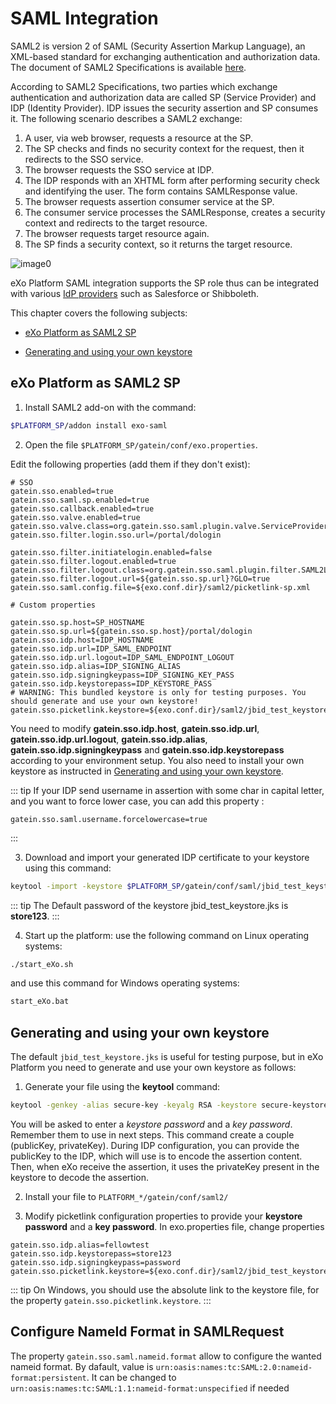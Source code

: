 # SAML Integration

SAML2 is version 2 of SAML (Security Assertion Markup Language), an XML-based standard for exchanging authentication and authorization data. The document of SAML2 Specifications is available [here](http://saml.xml.org/saml-specifications).

According to SAML2 Specifications, two parties which exchange
authentication and authorization data are called SP (Service Provider)
and IDP (Identity Provider). IDP issues the security assertion and SP
consumes it. The following scenario describes a SAML2 exchange:

1. A user, via web browser, requests a resource at the SP.
2. The SP checks and finds no security context for the request, then it
   redirects to the SSO service.
3. The browser requests the SSO service at IDP.
4. The IDP responds with an XHTML form after performing security check and
   identifying the user. The form contains SAMLResponse value.
5. The browser requests assertion consumer service at the SP.
6. The consumer service processes the SAMLResponse, creates a security
   context and redirects to the target resource.
7. The browser requests target resource again.
8. The SP finds a security context, so it returns the target resource.

![image0](/img/saml/saml-sequence.png)

eXo Platform SAML integration supports the SP role thus can be
integrated with various [IdP providers](https://en.wikipedia.org/wiki/SAML-based_products_and_services)
such as Salesforce or Shibboleth.

This chapter covers the following subjects:

-  [eXo Platform as SAML2 SP](#exo-platform-as-saml2-sp)

-  [Generating and using your own keystore](#generating-and-using-your-own-keystore)

## eXo Platform as SAML2 SP

1. Install SAML2 add-on with the command:

```bash
$PLATFORM_SP/addon install exo-saml
```

2. Open the file `$PLATFORM_SP/gatein/conf/exo.properties`.

Edit the following properties (add them if they don't exist):

```properties
# SSO
gatein.sso.enabled=true
gatein.sso.saml.sp.enabled=true
gatein.sso.callback.enabled=true
gatein.sso.valve.enabled=true
gatein.sso.valve.class=org.gatein.sso.saml.plugin.valve.ServiceProviderAuthenticator
gatein.sso.filter.login.sso.url=/portal/dologin

gatein.sso.filter.initiatelogin.enabled=false
gatein.sso.filter.logout.enabled=true
gatein.sso.filter.logout.class=org.gatein.sso.saml.plugin.filter.SAML2LogoutFilter
gatein.sso.filter.logout.url=${gatein.sso.sp.url}?GLO=true 
gatein.sso.saml.config.file=${exo.conf.dir}/saml2/picketlink-sp.xml

# Custom properties

gatein.sso.sp.host=SP_HOSTNAME
gatein.sso.sp.url=${gatein.sso.sp.host}/portal/dologin
gatein.sso.idp.host=IDP_HOSTNAME
gatein.sso.idp.url=IDP_SAML_ENDPOINT
gatein.sso.idp.url.logout=IDP_SAML_ENDPOINT_LOGOUT
gatein.sso.idp.alias=IDP_SIGNING_ALIAS
gatein.sso.idp.signingkeypass=IDP_SIGNING_KEY_PASS
gatein.sso.idp.keystorepass=IDP_KEYSTORE_PASS
# WARNING: This bundled keystore is only for testing purposes. You should generate and use your own keystore!
gatein.sso.picketlink.keystore=${exo.conf.dir}/saml2/jbid_test_keystore.jks
```

You need to modify **gatein.sso.idp.host**, **gatein.sso.idp.url**, **gatein.sso.idp.url.logout**, **gatein.sso.idp.alias**, **gatein.sso.idp.signingkeypass** and **gatein.sso.idp.keystorepass** according to your environment setup. You also need to install your own keystore as instructed in [Generating and using your own keystore](#generating-and-using-your-own-keystore).

::: tip
If your IDP send username in assertion with some char in capital letter, and you want to force lower case, you can add this property :

```properties
gatein.sso.saml.username.forcelowercase=true
```
::: 

3. Download and import your generated IDP certificate to your keystore
   using this command:

```bash
keytool -import -keystore $PLATFORM_SP/gatein/conf/saml/jbid_test_keystore.jks -file idp-certificate.crt -alias Identity_Provider-idp
```

::: tip
The Default password of the keystore jbid\_test\_keystore.jks is **store123**.
:::

4. Start up the platform: use the following command on Linux operating systems:
```bash
./start_eXo.sh
```

and use this command for Windows operating systems:
```bash
start_eXo.bat
```



## Generating and using your own keystore

The default `jbid_test_keystore.jks` is useful for testing purpose,
but in eXo Platform you need to generate and use your own keystore as
follows:

1. Generate your file using the **keytool** command:
   
```bash
keytool -genkey -alias secure-key -keyalg RSA -keystore secure-keystore.jks
```

You will be asked to enter a *keystore password* and a *key password*. 
Remember them to use in next steps.
This command create a couple (publicKey, privateKey). During IDP configuration, you can provide the publicKey to the IDP, which will use is to encode the assertion content. 
Then, when eXo receive the assertion, it uses the privateKey present in the keystore to decode the assertion.

2. Install your file to
`PLATFORM_*/gatein/conf/saml2/` 

3. Modify picketlink configuration properties to provide your **keystore
   password** and a **key password**. In exo.properties file, change properties
```properties
gatein.sso.idp.alias=fellowtest
gatein.sso.idp.keystorepass=store123
gatein.sso.idp.signingkeypass=password
gatein.sso.picketlink.keystore=${exo.conf.dir}/saml2/jbid_test_keystore.jks
```

::: tip
On Windows, you should use the absolute link to the keystore file, for the property `gatein.sso.picketlink.keystore`.
:::


## Configure NameId Format in SAMLRequest

The property `gatein.sso.saml.nameid.format` allow to configure the wanted nameid format. By dafault, value is `urn:oasis:names:tc:SAML:2.0:nameid-format:persistent`. It can be changed to `urn:oasis:names:tc:SAML:1.1:nameid-format:unspecified` if needed
